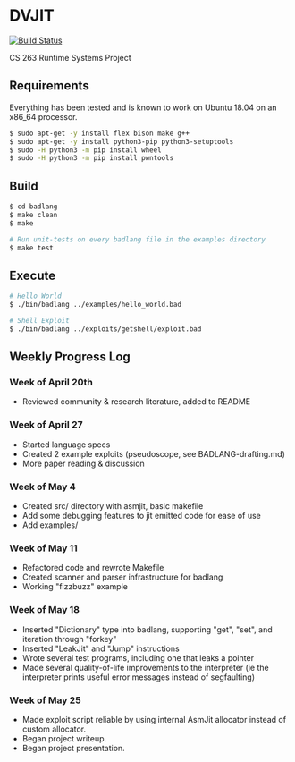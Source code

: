 # DVJIT

[![Build Status](https://travis-ci.com/sidsenkumar11/DVJIT.svg?branch=master)](https://travis-ci.com/sidsenkumar11/DVJIT)

CS 263 Runtime Systems Project

## Requirements

Everything has been tested and is known to work on Ubuntu 18.04 on an x86_64 processor.

```bash
$ sudo apt-get -y install flex bison make g++
$ sudo apt-get -y install python3-pip python3-setuptools
$ sudo -H python3 -m pip install wheel
$ sudo -H python3 -m pip install pwntools
```

## Build

```bash
$ cd badlang
$ make clean
$ make

# Run unit-tests on every badlang file in the examples directory
$ make test
```

## Execute

```bash
# Hello World
$ ./bin/badlang ../examples/hello_world.bad

# Shell Exploit
$ ./bin/badlang ../exploits/getshell/exploit.bad
```

## Weekly Progress Log


### Week of April 20th

* Reviewed community & research literature, added to README

### Week of April 27

* Started language specs
* Created 2 example exploits (pseudoscope, see BADLANG-drafting.md)
* More paper reading & discussion

### Week of May 4

* Created src/ directory with asmjit, basic makefile
* Add some debugging features to jit emitted code for ease of use
* Add examples/

### Week of May 11
* Refactored code and rewrote Makefile
* Created scanner and parser infrastructure for badlang
* Working "fizzbuzz" example

### Week of May 18
* Inserted "Dictionary" type into badlang, supporting "get", "set", and iteration through "forkey"
* Inserted "LeakJit" and "Jump" instructions
* Wrote several test programs, including one that leaks a pointer
* Made several quality-of-life improvements to the interpreter (ie the interpreter prints useful error messages instead of segfaulting)

### Week of May 25
* Made exploit script reliable by using internal AsmJit allocator instead of custom allocator.
* Began project writeup.
* Began project presentation.
